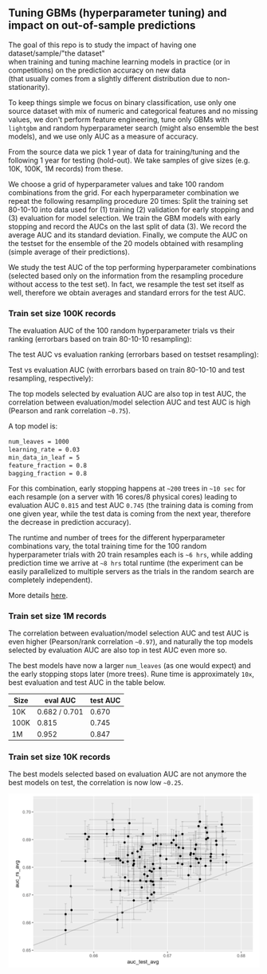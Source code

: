 
## Tuning GBMs (hyperparameter tuning) and impact on out-of-sample predictions

The goal of this repo is to study the impact of having one dataset/sample/"the dataset"  
when training and tuning machine learning models in practice (or in competitions) 
on the prediction accuracy on new data  
(that usually comes from a slightly different distribution due to non-stationarity).

To keep things simple we focus on binary classification, use only one source dataset 
with mix of numeric and categorical features and no missing values, we don't perform feature engineering,
tune only GBMs with `lightgbm` and random hyperparameter search (might also ensemble the best models), and 
we use only AUC as a measure of accuracy.

From the source data we pick 1 year of data for training/tuning and the following 1 year for testing (hold-out).
We take samples of give sizes (e.g. 10K, 100K, 1M records) from these. 

We choose a grid of hyperparameter values and take 100 random combinations from the grid.
For each hyperparameter combination we repeat the following resampling procedure 20 times:
Split the training set 80-10-10 into data used for (1) training (2) validation for early stopping
and (3) evaluation for model selection. 
We train the GBM models with early stopping and record the AUCs on the last split of data (3). We record 
the average AUC and its standard deviation.
Finally, we compute the AUC on the testset for the ensemble of the 20 models obtained
with resampling (simple average of their predictions).

We study the test AUC of the top performing hyperparameter combinations (selected based only on 
the information from the resampling procedure without access to the test set). In fact, we resample
the test set itself as well, therefore we obtain averages and standard errors for the test AUC.


### Train set size 100K records 

The evaluation AUC of the 100 random hyperparameter trials vs their ranking
(errorbars based on train 80-10-10 resampling):



The test AUC vs evaluation ranking (errorbars based on testset resampling):




Test vs evaluation AUC (with errorbars based on train 80-10-10 and test resampling, respectively):




The top models selected by evaluation AUC are also top in test AUC, the correlation between
evaluation/model selection AUC and test AUC is high (Pearson and rank correlation `~0.75`).

A top model is:
```
num_leaves = 1000
learning_rate = 0.03
min_data_in_leaf = 5
feature_fraction = 0.8
bagging_fraction = 0.8
```

For this combination, early stopping happens at `~200` trees in `~10 sec` for each resample (on a server with 16 cores/8 physical cores) 
leading to evaluation AUC `0.815` and test AUC `0.745` (the training data is coming from one given year, while the test
data is coming from the next year, therefore the decrease in prediction accuracy).

The runtime and number of trees for the different hyperparameter combinations vary, the total training time
for the 100 random hyperparameter trials with 20 train resamples each is `~6 hrs`, while adding prediction time we
arrive at `~8 hrs` total runtime (the experiment can be easily parallelized to multiple servers as the trials in the random
search are completely independent).

More details [here]().


### Train set size 1M records 

The correlation between evaluation/model selection AUC and test AUC is even higher (Pearson/rank correlation `~0.97`),
and naturally the top models selected by evaluation AUC are also top in test AUC even more so.

The best models have now a larger `num_leaves` (as one would expect) and the early stopping stops later (more trees).
Rune time is approximately `10x`, best evaluation and test AUC in the table below.


Size    |  eval AUC      |  test AUC | 
--------|----------------|-----------|
10K     |  0.682 / 0.701 |   0.670   |
100K    |   0.815        |   0.745   |
1M      |   0.952        |   0.847   |


### Train set size 10K records 

The best models selected based on evaluation AUC are not anymore the best models on test, the correlation is now low `~0.25`.

![](3-test_rs/fig-10K-AUCcorr.png)


